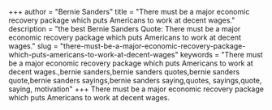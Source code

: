 +++
author = "Bernie Sanders"
title = "There must be a major economic recovery package which puts Americans to work at decent wages."
description = "the best Bernie Sanders Quote: There must be a major economic recovery package which puts Americans to work at decent wages."
slug = "there-must-be-a-major-economic-recovery-package-which-puts-americans-to-work-at-decent-wages"
keywords = "There must be a major economic recovery package which puts Americans to work at decent wages.,bernie sanders,bernie sanders quotes,bernie sanders quote,bernie sanders sayings,bernie sanders saying,quotes, sayings,quote, saying, motivation"
+++
There must be a major economic recovery package which puts Americans to work at decent wages.
